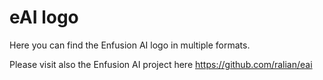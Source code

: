 # eAI logo
Here you can find the Enfusion AI logo in multiple formats.

Please visit also the Enfusion AI project here https://github.com/ralian/eai
